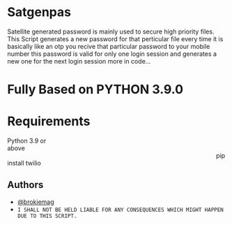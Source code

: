 # Satgenpas
Satellite generated password
is mainly used to secure high priority files. This Script generates a new password for that perticular file every time it is basically like an otp you recive that particular password to your mobile number
this password is valid for only one login session and generates a new one for the next login session
more in code...
# Fully Based on PYTHON 3.9.0

# Requirements 
Python 3.9 or above⠀⠀⠀⠀⠀⠀⠀⠀⠀⠀⠀⠀⠀⠀⠀⠀⠀⠀⠀⠀⠀⠀⠀⠀⠀⠀⠀⠀⠀⠀⠀⠀⠀⠀⠀⠀⠀⠀⠀⠀⠀⠀⠀⠀⠀⠀⠀⠀⠀⠀⠀⠀⠀⠀⠀⠀⠀⠀⠀⠀⠀⠀⠀⠀⠀⠀⠀⠀⠀⠀⠀⠀⠀⠀⠀⠀⠀⠀⠀⠀⠀⠀⠀⠀⠀⠀⠀
⠀⠀⠀⠀ pip install twilio

## Authors

- [@brokiemag](https://www.github.com/brokiemag)
- ``I SHALL NOT BE HELD LIABLE FOR ANY CONSEQUENCES WHICH MIGHT HAPPEN DUE TO THIS SCRIPT.``

  
